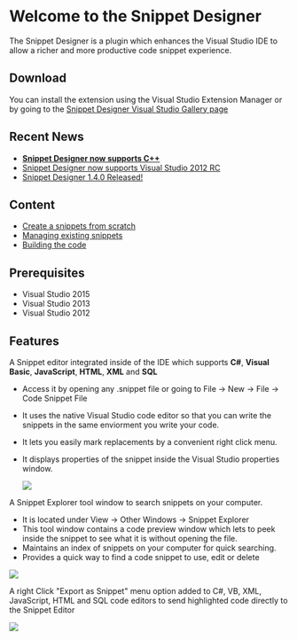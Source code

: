 # Welcome to the Snippet Designer

The Snippet Designer is a plugin which enhances the Visual Studio IDE to allow a richer and more productive code snippet experience. 

## Download
You can install the extension using the Visual Studio Extension Manager or by going to the [Snippet Designer Visual Studio Gallery page](http://visualstudiogallery.msdn.microsoft.com/B08B0375-139E-41D7-AF9B-FAEE50F68392)

## Recent News
* **[Snippet Designer now supports C++](http://matthewmanela.com/blog/snippet-designer-now-supports-c/)**
* [Snippet Designer now supports Visual Studio 2012 RC](http://matthewmanela.com/blog/snippet-designer-now-supports-visual-studio-2012-rc/)
* [Snippet Designer 1.4.0 Released!](http://matthewmanela.com/blog/snippet-designer-1-4-0-released/)


## Content
* [Create a snippets from scratch](https://github.com/mmanela/SnippetDesginer/wiki/Creating-a-snippet-from-scratch)
* [Managing existing snippets](https://github.com/mmanela/SnippetDesginer/wiki/Manage-Existing-Snippets)
* [Building the code](https://github.com/mmanela/SnippetDesginer/wiki/Building-the-code)

## Prerequisites 
* Visual Studio 2015
* Visual Studio 2013
* Visual Studio 2012

## Features
 
A Snippet editor integrated inside of the IDE which supports **C#**, **Visual Basic**, **JavaScript**, **HTML**, **XML** and **SQL**
* Access it by opening any .snippet file or going to File -> New -> File -> Code Snippet File
* It uses the native Visual Studio code editor so that you can write the snippets in the same enviorment you write your code. 
* It lets you easily mark replacements by a convenient right click menu. 
* It displays properties of the snippet inside the Visual Studio properties window.

  ![](https://raw.githubusercontent.com/mmanela/SnippetDesginer/master/images/Editor.png)

A Snippet Explorer tool window to search snippets on your computer.  
* It is located under View -> Other Windows -> Snippet Explorer
* This tool window contains a code preview window which lets to peek inside the snippet to see what it is without opening the file.
* Maintains an index of snippets on your computer for quick searching.
* Provides a quick way to find a code snippet to use, edit or delete

![](https://raw.githubusercontent.com/mmanela/SnippetDesginer/master/images/Explorer.png)

A right Click "Export as Snippet" menu option added to C#, VB, XML, JavaScript, HTML and SQL code editors to send highlighted code directly to the Snippet Editor

 ![](https://raw.githubusercontent.com/mmanela/SnippetDesginer/master/images/Export.png)

